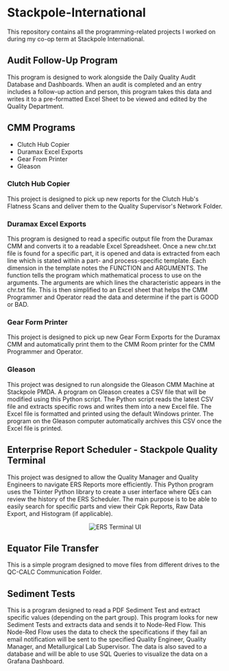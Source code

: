 # Stackpole-International
This repository contains all the programming-related projects I worked on during my co-op term at Stackpole International. 

## Audit Follow-Up Program
This program is designed to work alongside the Daily Quality Audit Database and Dashboards. When an audit is completed and an entry includes a follow-up action and person, this program takes this data and writes it to a pre-formatted Excel Sheet to be viewed and edited by the Quality Department.

## CMM Programs
- Clutch Hub Copier
- Duramax Excel Exports
- Gear From Printer
- Gleason

### Clutch Hub Copier
This project is designed to pick up new reports for the Clutch Hub's Flatness Scans and deliver them to the Quality Supervisor's Network Folder. 

### Duramax Excel Exports
This program is designed to read a specific output file from the Duramax CMM and converts it to a readable Excel Spreadsheet. Once a new chr.txt file is found for a specific part, it is opened and data is extracted from each line which is stated within a part- and process-specific template. Each dimension in the template notes the FUNCTION and ARGUMENTS. The function tells the program which mathematical process to use on the arguments. The arguments are which lines the characteristic appears in the chr.txt file. This is then simplified to an Excel sheet that helps the CMM Programmer and Operator read the data and determine if the part is GOOD or BAD. 

### Gear Form Printer
This project is designed to pick up new Gear Form Exports for the Duramax CMM and automatically print them to the CMM Room printer for the CMM Programmer and Operator. 

### Gleason
This project was designed to run alongside the Gleason CMM Machine at Stackpole PMDA. A program on Gleason creates a CSV file that will be modified using this Python script. The Python script reads the latest CSV file and extracts specific rows and writes them into a new Excel file. The Excel file is formatted and printed using the default Windows printer. The program on the Gleason computer automatically archives this CSV once the Excel file is printed. 


## Enterprise Report Scheduler - Stackpole Quality Terminal 
This project was designed to allow the Quality Manager and Quality Engineers to navigate ERS Reports more efficiently. This Python program uses the Tkinter Python library to create a user interface where QEs can review the history of the ERS Scheduler. The main purpose is to be able to easily search for specific parts and view their Cpk Reports, Raw Data Export, and Histogram (if applicable). 

<p align="center">
  <img src ="https://user-images.githubusercontent.com/94186009/213518166-5ea449bc-cd0b-4207-885a-7dcccb6dcb7f.png" alt="ERS Terminal UI"/>
</p>

## Equator File Transfer
This is a simple program designed to move files from different drives to the QC-CALC Communication Folder.

## Sediment Tests
This is a program designed to read a PDF Sediment Test and extract specific values (depending on the part group). This program looks for new Sediment Tests and extracts data and sends it to Node-Red Flow. This Node-Red Flow uses the data to check the specifications if they fail an email notification will be sent to the specified Quality Engineer, Quality Manager, and Metallurgical Lab Supervisor. The data is also saved to a database and will be able to use SQL Queries to visualize the data on a Grafana Dashboard.

